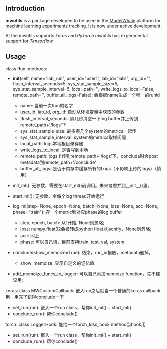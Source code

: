## Introduction

**mwutils** is a package developed to be used in the [ModelWhale](https://modelwhale.com/) platform for machine learning experiments tracking. It is now under active development.

At the mwutils supports *keras* and *PyTorch*
mwutils has experimental support for *Tensorflow*


## Usage

class Run:
methods:
- __init__(self, name="lab_run", user_id="user1", lab_id="lab1", org_id="",
                 flush_interval_seconds=5,
                 sys_stat_sample_size=5, sys_stat_sample_interval=5, local_path='', write_logs_to_local=False,
                 remote_path='', buffer_all_logs=False):
  会根据name生成一个唯一的runid
  - name: 当前一次Run的名字
  - user_id, lab_id, org_id: 自动从环境变量中获取的参数
  - flush_interval_seconds: 隔几秒清空一下log buffer并上传到remote_path+'/logs'下
  - sys_stat_sample_size: 最多攒几个system的metrics一起传
  - sys_stat_sample_interval: system的metrics取样间隔
  - local_path: logs本地根目录存储
  - write_logs_to_local: 是否写到本地
  - remote_path: logs上传到remote_path+'/logs'下，conclude时会post metadata到remote_path+'/conclude'
  - buffer_all_logs: 是否于内存中缓存所有的Logs（不影响上传的logs）（慎用）

- init_ml():
    无参数，需要在start_ml()前调用。未来考虑并到__init__()里。

- start_ml():
    无参数，令每个log thread开始运行

- log_ml(step=None, epoch=None, batch=None, loss=None, acc=None, phase="train"):
  存一个metric到对应phase的log buffer
  - step, epoch, batch: 从1开始, None则忽略;
  - loss: numpy.float32会被转成python float以jsonify，None则忽略;
  - acc: 同上
  - phase: 可以自己填，目前支持train, test, val, system


- conclude(show_memoize=True):
  结束，run_id报废，metadata删掉。
  - show_memoize: 显示自定义的记忆值

- add_memoize_funcs_to_logger:
  可以自己添加memoize function，先不建议用;

keras:
class MWCustomCallback:
  嵌入run之后就当一个普通的keras callback用，用完了记得conclude一下
- set_run(run): 嵌入一个run class，帮你init_ml() + start_ml()
- conclude_run(): 帮你conclude()

torch:
class LoggerHook:
  能给一个torch_loss_hook method当hook用
- set_run(run): 嵌入一个run class，帮你init_ml() + start_ml()
- conclude_run(): 帮你conclude()
